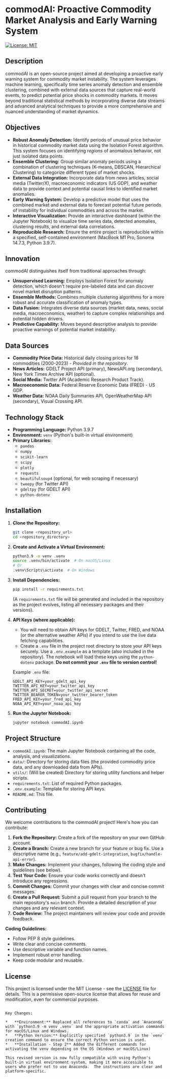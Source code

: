 # commodAI: Proactive Commodity Market Analysis and Early Warning System

[![License: MIT](https://img.shields.io/badge/License-MIT-yellow.svg)](https://opensource.org/licenses/MIT)

## Description

commodAI is an open-source project aimed at developing a proactive early warning system for commodity market instability.  The system leverages machine learning, specifically time series anomaly detection and ensemble clustering, combined with external data sources that capture real-world events, to predict potential price shocks in commodity markets.  It moves beyond traditional statistical methods by incorporating diverse data streams and advanced analytical techniques to provide a more comprehensive and nuanced understanding of market dynamics.

## Objectives

*   **Robust Anomaly Detection:** Identify periods of unusual price behavior in historical commodity market data using the Isolation Forest algorithm. This system focuses on identifying *regions* of anomalous behavior, not just isolated data points.
*   **Ensemble Clustering:** Group similar anomaly periods using a combination of clustering techniques (K-means, DBSCAN, Hierarchical Clustering) to categorize different types of market shocks.
*   **External Data Integration:** Incorporate data from news articles, social media (Twitter/X), macroeconomic indicators (US GDP), and weather data to provide context and potential causal links to identified market anomalies.
*   **Early Warning System:** Develop a predictive model that uses the combined market and external data to forecast potential future periods of instability for individual commodities and across the market.
*   **Interactive Visualization:** Provide an interactive dashboard (within the Jupyter Notebook) to visualize time series data, detected anomalies, clustering results, and external data correlations.
*   **Reproducible Research:** Ensure the entire project is reproducible within a specified, self-contained environment (MacBook M1 Pro, Sonoma 14.7.3, Python 3.9.7).

## Innovation

commodAI distinguishes itself from traditional approaches through:

*   **Unsupervised Learning:** Employs Isolation Forest for anomaly detection, which doesn't require pre-labeled data and can discover novel market disruption patterns.
*   **Ensemble Methods:** Combines multiple clustering algorithms for a more robust and accurate classification of anomaly types.
*   **Data Fusion:** Integrates diverse data sources (market data, news, social media, macroeconomics, weather) to capture complex relationships and potential hidden drivers.
*   **Predictive Capability:**  Moves beyond descriptive analysis to provide proactive warnings of potential market instability.

## Data Sources

*   **Commodity Price Data:** Historical daily closing prices for 18 commodities (2000-2023) - *Provided in the repository*.
*   **News Articles:** GDELT Project API (primary), NewsAPI.org (secondary), New York Times Archive API (optional).
*   **Social Media:** Twitter API (Academic Research Product Track).
*   **Macroeconomic Data:** Federal Reserve Economic Data (FRED) - US GDP.
*   **Weather Data:** NOAA Daily Summaries API, OpenWeatherMap API (secondary), Visual Crossing API.

## Technology Stack

*   **Programming Language:** Python 3.9.7
*   **Environment:** `venv` (Python's built-in virtual environment)
*   **Primary Libraries:**
    *   `pandas`
    *   `numpy`
    *   `scikit-learn`
    *   `scipy`
    *   `plotly`
    *   `requests`
    *   `beautifulsoup4` (optional, for web scraping if necessary)
    *   `tweepy` (for Twitter API)
    *   `gdeltpy` (for GDELT API)
    *   `python-dotenv`

## Installation

1.  **Clone the Repository:**

    ```bash
    git clone <repository_url>
    cd <repository_directory>
    ```

2.  **Create and Activate a Virtual Environment:**

    ```bash
    python3.9 -m venv .venv
    source .venv/bin/activate  # On macOS/Linux
    # Or
    .venv\Scripts\activate  # On Windows
    ```

3.  **Install Dependencies:**

    ```bash
    pip install -r requirements.txt
    ```
    (A `requirements.txt` file will be generated and included in the repository as the project evolves, listing all necessary packages and their versions).

4.  **API Keys (where applicable):**
    *   You will need to obtain API keys for GDELT, Twitter, FRED, and NOAA (or the alternative weather APIs) if you intend to use the live data fetching capabilities.
    *   Create a `.env` file in the project root directory to store your API keys securely. Use a `.env.example` as a template (also included in the repository).  The notebook will load these keys using the `python-dotenv` package.  **Do not commit your `.env` file to version control!**

    Example `.env` file:

    ```
    GDELT_API_KEY=your_gdelt_api_key
    TWITTER_API_KEY=your_twitter_api_key
    TWITTER_API_SECRET=your_twitter_api_secret
    TWITTER_BEARER_TOKEN=your_twitter_bearer_token
    FRED_API_KEY=your_fred_api_key
    NOAA_API_KEY=your_noaa_api_key
    ```

5.  **Run the Jupyter Notebook:**

    ```bash
    jupyter notebook commodAI.ipynb
    ```

## Project Structure

*   `commodAI.ipynb`:  The main Jupyter Notebook containing all the code, analysis, and visualizations.
*   `data/`: Directory for storing data files (the provided commodity price data, and any downloaded data from APIs).
*   `utils/`:  (Will be created) Directory for storing utility functions and helper scripts.
*   `requirements.txt`:  List of required Python packages.
*   `.env.example`: Template for storing API keys.
*   `README.md`: This file.

## Contributing

We welcome contributions to the commodAI project! Here's how you can contribute:

1.  **Fork the Repository:** Create a fork of the repository on your own GitHub account.
2.  **Create a Branch:** Create a new branch for your feature or bug fix. Use a descriptive name (e.g., `feature/add-gdelt-integration`, `bugfix/handle-api-error`).
3.  **Make Changes:** Implement your changes, following the coding style and guidelines (see below).
4.  **Test Your Code:** Ensure your code works correctly and doesn't introduce any regressions.
5.  **Commit Changes:** Commit your changes with clear and concise commit messages.
6.  **Create a Pull Request:** Submit a pull request from your branch to the main repository's `main` branch.  Provide a detailed description of your changes and any relevant context.
7.  **Code Review:** The project maintainers will review your code and provide feedback.

**Coding Guidelines:**

*   Follow PEP 8 style guidelines.
*   Write clear and concise comments.
*   Use descriptive variable and function names.
*   Implement robust error handling.
*   Keep code modular and reusable.

## License

This project is licensed under the MIT License - see the [LICENSE](LICENSE) file for details. This is a permissive open-source license that allows for reuse and modification, even for commercial purposes.
```

Key Changes:

*   **Environment:** Replaced all references to `conda` and `Anaconda` with `python3.9 -m venv .venv` and the appropriate activation commands for macOS/Linux and Windows.
*   **Python Version:** Explicitly specified `python3.9` in the `venv` creation command to ensure the correct Python version is used.
*   **Installation - Step 2** Added the different commands for activating the venv depending on the OS (Windows or macOS/Linux)

This revised version is now fully compatible with using Python's built-in virtual environment system, making it more accessible to users who prefer not to use Anaconda.  The instructions are clear and platform-specific.
